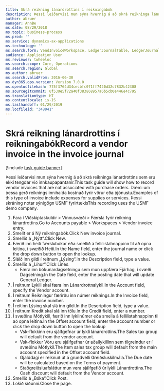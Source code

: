 ```yaml
---
title: Skrá reikning lánardrottins í reikningabók
description: Þessi leiðarvísi mun sýna hvernig á að skrá reikninga lánardrottins sem eru ekki tengdar við innkaupapantanir.
author: abruer
manager: AnnBe
ms.date: 08/29/2018
ms.topic: business-process
ms.prod: ''
ms.service: dynamics-ax-applications
ms.technology: ''
ms.search.form: VendInvoiceWorkspace, LedgerJournalTable, LedgerJournalTransVendInvoice
audience: Application User
ms.reviewer: twheeloc
ms.search.scope: Core, Operations
ms.search.region: Global
ms.author: abruer
ms.search.validFrom: 2016-06-30
ms.dyn365.ops.version: Version 7.0.0
ms.openlocfilehash: 775f3764d34cecbfc071ff7420d32c7832b42308
ms.sourcegitcommit: 0f530e5f72a40f383868957a6b5cb0e446e4c795
ms.translationtype: HT
ms.contentlocale: is-IS
ms.lasthandoff: 01/29/2019
ms.locfileid: "348941"
---
```

# <a name="record-a-vendor-invoice-in-the-invoice-journal"></a><span data-ttu-id="186fe-103">Skrá reikning lánardrottins í reikningabók</span><span class="sxs-lookup"><span data-stu-id="186fe-103">Record a vendor invoice in the invoice journal</span></span>

[!include [task guide banner](../../includes/task-guide-banner.md)]

<span data-ttu-id="186fe-104">Þessi leiðarvísi mun sýna hvernig á að skrá reikninga lánardrottins sem eru ekki tengdar við innkaupapantanir.</span><span class="sxs-lookup"><span data-stu-id="186fe-104">This task guide will show how to record vendor invoices that are not associated with purchase orders.</span></span> <span data-ttu-id="186fe-105">Dæmi um þessa gerð reiknings innihalda kostnað fyrir vörur eða þjónustu.</span><span class="sxs-lookup"><span data-stu-id="186fe-105">Examples of this type of invoice include expenses for supplies or services.</span></span>  <span data-ttu-id="186fe-106">Þessi skráning notar sýnigögn USMF fyrirtækis</span><span class="sxs-lookup"><span data-stu-id="186fe-106">This recording uses the USMF demo company.</span></span>

1. <span data-ttu-id="186fe-107">Fara í Viðskiptaskuldir > Vinnusvæði > Færsla fyrir reikning lánardrottins.</span><span class="sxs-lookup"><span data-stu-id="186fe-107">Go to Accounts payable > Workspaces > Vendor invoice entry.</span></span>
2. <span data-ttu-id="186fe-108">Smellt er á Ný reikningabók.</span><span class="sxs-lookup"><span data-stu-id="186fe-108">Click New invoice journal.</span></span>
3. <span data-ttu-id="186fe-109">Smellið á „Nýtt“.</span><span class="sxs-lookup"><span data-stu-id="186fe-109">Click New.</span></span>
4. <span data-ttu-id="186fe-110">Færið inn heiti færslubókar eða smellið á fellilistahnappinn til að opna leitina, í svæðið Heiti.</span><span class="sxs-lookup"><span data-stu-id="186fe-110">In the Name field, enter the journal name or click the drop down button to open the lookup.</span></span>
5. <span data-ttu-id="186fe-111">Sláið inn gildi í reitnum „Lýsing“.</span><span class="sxs-lookup"><span data-stu-id="186fe-111">In the Description field, type a value.</span></span>
6. <span data-ttu-id="186fe-112">Smellið á „Línur“.</span><span class="sxs-lookup"><span data-stu-id="186fe-112">Click Lines.</span></span>
    * <span data-ttu-id="186fe-113">Færa inn bókunardagsetningu sem mun uppfæra Fjárhag, í svæði Dagsetning.</span><span class="sxs-lookup"><span data-stu-id="186fe-113">In the Date field, enter the posting date that will update General Ledger.</span></span>  
7. <span data-ttu-id="186fe-114">Í reitnum Lykill skal færa inn Lánardrottnalykil.</span><span class="sxs-lookup"><span data-stu-id="186fe-114">In the Account field, specify the Vendor account.</span></span>
8. <span data-ttu-id="186fe-115">Í reitnum Reikningur færirðu inn númer reiknings.</span><span class="sxs-lookup"><span data-stu-id="186fe-115">In the Invoice field, enter the invoice number.</span></span>
9. <span data-ttu-id="186fe-116">Í reitinn Lýsing skal slá inn gildi.</span><span class="sxs-lookup"><span data-stu-id="186fe-116">In the Description field, type a value.</span></span>
10. <span data-ttu-id="186fe-117">Í reitnum Kredit skal slá inn tölu.</span><span class="sxs-lookup"><span data-stu-id="186fe-117">In the Credit field, enter a number.</span></span>
11. <span data-ttu-id="186fe-118">Í svæðinu Mótlykill, færið inn lykilnúmer eða smella á fellilistahnappinn til að opna leitina.</span><span class="sxs-lookup"><span data-stu-id="186fe-118">In the Offset account field, enter the account number or click the drop down button to open the lookup</span></span>
    * <span data-ttu-id="186fe-119">Vsk-flokkinn eru sjálfgefnar úr lykli lánardrottins.</span><span class="sxs-lookup"><span data-stu-id="186fe-119">The Sales tax group will default from the vendor account.</span></span>  
    * <span data-ttu-id="186fe-120">Vsk-flokkur Vöru eru sjálfgefnar úr aðallykillinn sem tilgreindur er í svæðinu Mótlykil.</span><span class="sxs-lookup"><span data-stu-id="186fe-120">The Item sales tax group will default from the main account specified in the Offset account field.</span></span>  
    * <span data-ttu-id="186fe-121">Gjalddagi er reiknuð út á grundvelli Greiðsluskilmála.</span><span class="sxs-lookup"><span data-stu-id="186fe-121">The Due date will be calculated based on the Terms of payment.</span></span>  
    * <span data-ttu-id="186fe-122">Staðgreiðsluafsláttur mun vera sjálfgefið úr lykli Lánardrottins.</span><span class="sxs-lookup"><span data-stu-id="186fe-122">The Cash discount will default from the Vendor account.</span></span>  
12. <span data-ttu-id="186fe-123">Smellið á „Bóka“.</span><span class="sxs-lookup"><span data-stu-id="186fe-123">Click Post.</span></span>
13. <span data-ttu-id="186fe-124">Lokið síðunni.</span><span class="sxs-lookup"><span data-stu-id="186fe-124">Close the page.</span></span>

